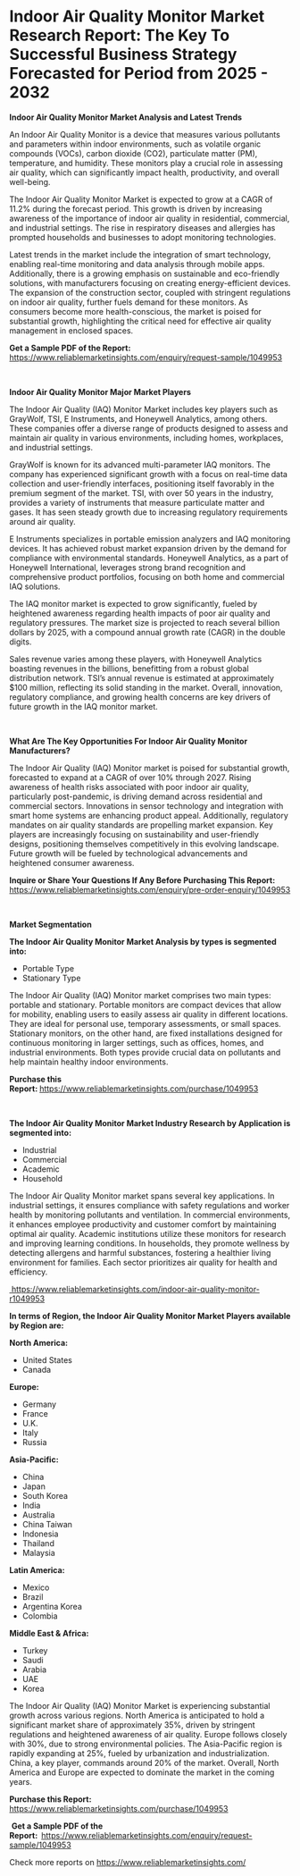 <p><h1>Indoor Air Quality Monitor Market Research Report: The Key To Successful Business Strategy Forecasted for Period from 2025 - 2032</h1></p><p><strong>Indoor Air Quality Monitor Market Analysis and Latest Trends</strong></p>
<p><p>An Indoor Air Quality Monitor is a device that measures various pollutants and parameters within indoor environments, such as volatile organic compounds (VOCs), carbon dioxide (CO2), particulate matter (PM), temperature, and humidity. These monitors play a crucial role in assessing air quality, which can significantly impact health, productivity, and overall well-being.</p><p>The Indoor Air Quality Monitor Market is expected to grow at a CAGR of 11.2% during the forecast period. This growth is driven by increasing awareness of the importance of indoor air quality in residential, commercial, and industrial settings. The rise in respiratory diseases and allergies has prompted households and businesses to adopt monitoring technologies.</p><p>Latest trends in the market include the integration of smart technology, enabling real-time monitoring and data analysis through mobile apps. Additionally, there is a growing emphasis on sustainable and eco-friendly solutions, with manufacturers focusing on creating energy-efficient devices. The expansion of the construction sector, coupled with stringent regulations on indoor air quality, further fuels demand for these monitors. As consumers become more health-conscious, the market is poised for substantial growth, highlighting the critical need for effective air quality management in enclosed spaces.</p></p>
<p><strong>Get a Sample PDF of the Report:&nbsp;</strong> <a href="https://www.reliablemarketinsights.com/enquiry/request-sample/1049953?utm_campaign=2281&utm_medium=2&utm_source=Github&utm_content=ia&utm_term=20022025&utm_id=indoor-air-quality-monitor">https://www.reliablemarketinsights.com/enquiry/request-sample/1049953</a></p>
<p>&nbsp;</p>
<p><strong>Indoor Air Quality Monitor Major Market Players</strong></p>
<p><p>The Indoor Air Quality (IAQ) Monitor Market includes key players such as GrayWolf, TSI, E Instruments, and Honeywell Analytics, among others. These companies offer a diverse range of products designed to assess and maintain air quality in various environments, including homes, workplaces, and industrial settings.</p><p>GrayWolf is known for its advanced multi-parameter IAQ monitors. The company has experienced significant growth with a focus on real-time data collection and user-friendly interfaces, positioning itself favorably in the premium segment of the market. TSI, with over 50 years in the industry, provides a variety of instruments that measure particulate matter and gases. It has seen steady growth due to increasing regulatory requirements around air quality.</p><p>E Instruments specializes in portable emission analyzers and IAQ monitoring devices. It has achieved robust market expansion driven by the demand for compliance with environmental standards. Honeywell Analytics, as a part of Honeywell International, leverages strong brand recognition and comprehensive product portfolios, focusing on both home and commercial IAQ solutions.</p><p>The IAQ monitor market is expected to grow significantly, fueled by heightened awareness regarding health impacts of poor air quality and regulatory pressures. The market size is projected to reach several billion dollars by 2025, with a compound annual growth rate (CAGR) in the double digits.</p><p>Sales revenue varies among these players, with Honeywell Analytics boasting revenues in the billions, benefitting from a robust global distribution network. TSI’s annual revenue is estimated at approximately $100 million, reflecting its solid standing in the market. Overall, innovation, regulatory compliance, and growing health concerns are key drivers of future growth in the IAQ monitor market.</p></p>
<p>&nbsp;</p>
<p><strong>What Are The Key Opportunities For Indoor Air Quality Monitor Manufacturers?</strong></p>
<p><p>The Indoor Air Quality (IAQ) Monitor market is poised for substantial growth, forecasted to expand at a CAGR of over 10% through 2027. Rising awareness of health risks associated with poor indoor air quality, particularly post-pandemic, is driving demand across residential and commercial sectors. Innovations in sensor technology and integration with smart home systems are enhancing product appeal. Additionally, regulatory mandates on air quality standards are propelling market expansion. Key players are increasingly focusing on sustainability and user-friendly designs, positioning themselves competitively in this evolving landscape. Future growth will be fueled by technological advancements and heightened consumer awareness.</p></p>
<p><strong>Inquire or Share Your Questions If Any Before Purchasing This Report:</strong> <a href="https://www.reliablemarketinsights.com/enquiry/pre-order-enquiry/1049953?utm_campaign=2281&utm_medium=2&utm_source=Github&utm_content=ia&utm_term=20022025&utm_id=indoor-air-quality-monitor">https://www.reliablemarketinsights.com/enquiry/pre-order-enquiry/1049953</a></p>
<p>&nbsp;</p>
<p><strong>Market Segmentation</strong></p>
<p><strong>The Indoor Air Quality Monitor Market Analysis by types is segmented into:</strong></p>
<p><ul><li>Portable Type</li><li>Stationary Type</li></ul></p>
<p><p>The Indoor Air Quality (IAQ) Monitor market comprises two main types: portable and stationary. Portable monitors are compact devices that allow for mobility, enabling users to easily assess air quality in different locations. They are ideal for personal use, temporary assessments, or small spaces. Stationary monitors, on the other hand, are fixed installations designed for continuous monitoring in larger settings, such as offices, homes, and industrial environments. Both types provide crucial data on pollutants and help maintain healthy indoor environments.</p></p>
<p><strong>Purchase this Report:&nbsp;</strong><a href="https://www.reliablemarketinsights.com/purchase/1049953?utm_campaign=2281&utm_medium=2&utm_source=Github&utm_content=ia&utm_term=20022025&utm_id=indoor-air-quality-monitor">https://www.reliablemarketinsights.com/purchase/1049953</a></p>
<p>&nbsp;</p>
<p><strong>The Indoor Air Quality Monitor Market Industry Research by Application is segmented into:</strong></p>
<p><ul><li>Industrial</li><li>Commercial</li><li>Academic</li><li>Household</li></ul></p>
<p><p>The Indoor Air Quality Monitor market spans several key applications. In industrial settings, it ensures compliance with safety regulations and worker health by monitoring pollutants and ventilation. In commercial environments, it enhances employee productivity and customer comfort by maintaining optimal air quality. Academic institutions utilize these monitors for research and improving learning conditions. In households, they promote wellness by detecting allergens and harmful substances, fostering a healthier living environment for families. Each sector prioritizes air quality for health and efficiency.</p></p>
<p><a href="https://www.reliablemarketinsights.com/indoor-air-quality-monitor-r1049953?utm_campaign=2281&utm_medium=2&utm_source=Github&utm_content=ia&utm_term=20022025&utm_id=indoor-air-quality-monitor">&nbsp;https://www.reliablemarketinsights.com/indoor-air-quality-monitor-r1049953</a></p>
<p><strong>In terms of Region, the Indoor Air Quality Monitor Market Players available by Region are:</strong></p>
<p>
    <p> <strong> North America: </strong>
        <ul>
            <li>United States</li>
            <li>Canada</li>
        </ul>
        </p> 
    <p> <strong> Europe: </strong>
        <ul>
            <li>Germany</li>
            <li>France</li>
            <li>U.K.</li>
            <li>Italy</li>
            <li>Russia</li>
        </ul>
        </p> 
    <p> <strong> Asia-Pacific: </strong>
        <ul>
            <li>China</li>
            <li>Japan</li>
            <li>South Korea</li>
            <li>India</li>
            <li>Australia</li>
            <li>China Taiwan</li>
            <li>Indonesia</li>
            <li>Thailand</li>
            <li>Malaysia</li>
        </ul>
        </p> 
    <p> <strong> Latin America: </strong>
        <ul>
            <li>Mexico</li>
            <li>Brazil</li>
            <li>Argentina Korea</li>
            <li>Colombia</li>
        </ul>
        </p> 
    <p> <strong> Middle East & Africa: </strong>
        <ul>
            <li>Turkey</li>
            <li>Saudi</li>
            <li>Arabia</li>
            <li>UAE</li>
            <li>Korea</li>
        </ul>
    </p>
    </p>
<p><p>The Indoor Air Quality (IAQ) Monitor Market is experiencing substantial growth across various regions. North America is anticipated to hold a significant market share of approximately 35%, driven by stringent regulations and heightened awareness of air quality. Europe follows closely with 30%, due to strong environmental policies. The Asia-Pacific region is rapidly expanding at 25%, fueled by urbanization and industrialization. China, a key player, commands around 20% of the market. Overall, North America and Europe are expected to dominate the market in the coming years.</p></p>
<p><strong>Purchase this Report: </strong><a href="https://www.reliablemarketinsights.com/purchase/1049953?utm_campaign=2281&utm_medium=2&utm_source=Github&utm_content=ia&utm_term=20022025&utm_id=indoor-air-quality-monitor">https://www.reliablemarketinsights.com/purchase/1049953</a></p>
<p>&nbsp;<strong>Get a Sample PDF of the Report:&nbsp;&nbsp;</strong><a href="https://www.reliablemarketinsights.com/enquiry/request-sample/1049953?utm_campaign=2281&utm_medium=2&utm_source=Github&utm_content=ia&utm_term=20022025&utm_id=indoor-air-quality-monitor">https://www.reliablemarketinsights.com/enquiry/request-sample/1049953</a></p>
<p><strong></strong></p>
<p>Check more reports on <a href="https://www.reliablemarketinsights.com/?utm_campaign=2281&utm_medium=2&utm_source=Github&utm_content=ia&utm_term=20022025&utm_id=indoor-air-quality-monitor">https://www.reliablemarketinsights.com/</a></p>